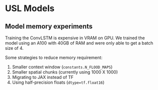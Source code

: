 # USL Models

## Model memory experiments

Training the ConvLSTM is expensive in VRAM on GPU. We trained the model using an A100 with 40GB of RAM and were only able to get a batch size of 4.

Some strategies to reduce memory requirement:

1) Smaller context window (`constants.N_FLOOD_MAPS`)
2) Smaller spatial chunks (currently using 1000 X 1000)
3) Migrating to JAX instead of TF
4) Using half-precision floats (`dtype=tf.float16`)
